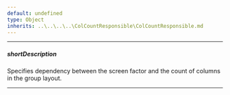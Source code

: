 ```yaml
---
default: undefined
type: Object
inherits: ..\..\..\..\ColCountResponsible\ColCountResponsible.md
---
```

---
##### shortDescription
Specifies dependency between the screen factor and the count of columns in the group layout.

---
